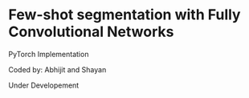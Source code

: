 # Few-shot segmentation with Fully Convolutional Networks

PyTorch Implementation 

Coded by: Abhijit and Shayan

Under Developement
